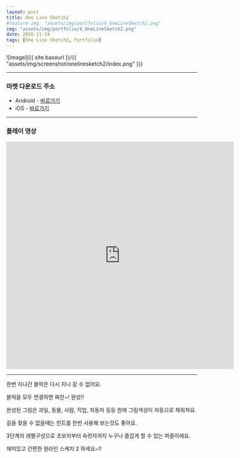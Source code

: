 ```yaml
---
layout: post
title: One Line Sketch2
#feature-img: "assets/img/portfolio/4_OneLineSketch2.png"
img: "assets/img/portfolio/4_OneLineSketch2.png"
date: 2016-11-24
tags: [One Line Sketch2, Portfolio]
---
```


![image]({{ site.baseurl }}/{{ "assets/img/screenshot/onelinesketch2/index.png" }}) 

---

### 마켓 다운로드 주소

* Android - [바로가기](https://play.google.com/store/apps/details?id=co.kr.gamefox.picrossmon)
* iOS - [바로가기](https://itunes.apple.com/us/app/picross-survival/id1230793403?ls=1&mt=8)

---

### 플레이 영상

<center><iframe width="600" height="600" src="https://www.youtube.com/embed/JPMeKUqj-ME" frameborder="0" allowfullscreen></iframe></center>

---
한번 지나간 블럭은 다시 지나 갈 수 없어요.

블럭을 모두 연결하면 짜잔~! 완성!!

완성된 그림은 과일, 동물, 사람, 직업, 자동차 등등 원래 그림색상이 자동으로 채워져요.

길을 찾을 수 없을때는 힌트를 한번 사용해 보는것도 좋아요.

3단계의 레벨구성으로 초보자부터 숙련자까지 누구나 즐겁게 할 수 있는 퍼즐이에요.

재미있고 간편한 원라인 스케치 2 하세요~!!


